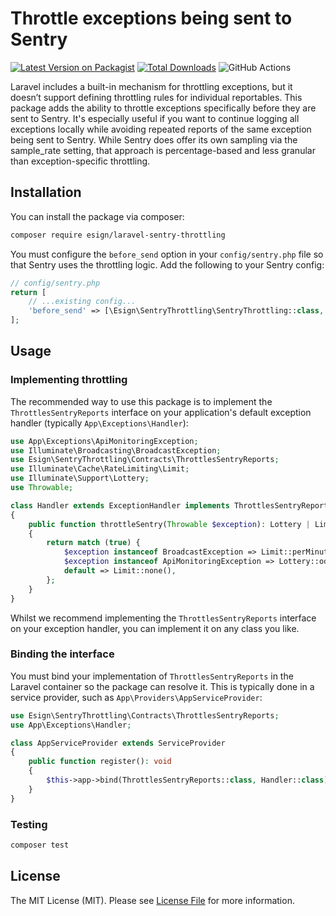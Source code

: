 # Throttle exceptions being sent to Sentry

[![Latest Version on Packagist](https://img.shields.io/packagist/v/esign/laravel-sentry-throttling.svg?style=flat-square)](https://packagist.org/packages/esign/laravel-sentry-throttling)
[![Total Downloads](https://img.shields.io/packagist/dt/esign/laravel-sentry-throttling.svg?style=flat-square)](https://packagist.org/packages/esign/laravel-sentry-throttling)
![GitHub Actions](https://github.com/esign/laravel-sentry-throttling/actions/workflows/main.yml/badge.svg)

Laravel includes a built-in mechanism for throttling exceptions, but it doesn’t support defining throttling rules for individual reportables.
This package adds the ability to throttle exceptions specifically before they are sent to Sentry.
It's especially useful if you want to continue logging all exceptions locally while avoiding repeated reports of the same exception being sent to Sentry.
While Sentry does offer its own sampling via the sample_rate setting, that approach is percentage-based and less granular than exception-specific throttling.

## Installation

You can install the package via composer:

```bash
composer require esign/laravel-sentry-throttling
```

You must configure the `before_send` option in your `config/sentry.php` file so that Sentry uses the throttling logic.
Add the following to your Sentry config:

```php
// config/sentry.php
return [
    // ...existing config...
    'before_send' => [\Esign\SentryThrottling\SentryThrottling::class, 'beforeSend'],
];
```

## Usage

### Implementing throttling

The recommended way to use this package is to implement the `ThrottlesSentryReports` interface on your application's default exception handler (typically `App\Exceptions\Handler`):

```php
use App\Exceptions\ApiMonitoringException;
use Illuminate\Broadcasting\BroadcastException;
use Esign\SentryThrottling\Contracts\ThrottlesSentryReports;
use Illuminate\Cache\RateLimiting\Limit;
use Illuminate\Support\Lottery;
use Throwable;

class Handler extends ExceptionHandler implements ThrottlesSentryReports
{
    public function throttleSentry(Throwable $exception): Lottery | Limit | null
    {
        return match (true) {
            $exception instanceof BroadcastException => Limit::perMinute(300),
            $exception instanceof ApiMonitoringException => Lottery::odds(1, 1000),
            default => Limit::none(),
        };
    }
}
```

Whilst we recommend implementing the `ThrottlesSentryReports` interface on your exception handler, you can implement it on any class you like.

### Binding the interface

You must bind your implementation of `ThrottlesSentryReports` in the Laravel container so the package can resolve it. This is typically done in a service provider, such as `App\Providers\AppServiceProvider`:

```php
use Esign\SentryThrottling\Contracts\ThrottlesSentryReports;
use App\Exceptions\Handler;

class AppServiceProvider extends ServiceProvider
{
    public function register(): void
    {
        $this->app->bind(ThrottlesSentryReports::class, Handler::class);
    }
}
```

### Testing

```bash
composer test
```

## License

The MIT License (MIT). Please see [License File](LICENSE.md) for more information.

